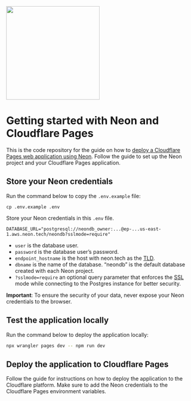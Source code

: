 <img width="250px" src="https://raw.githubusercontent.com/neondatabase/website/a898a3ff9c2786a3fd4691d083eb8f3c751e008b/src/images/logo-white.svg" />

# Getting started with Neon and Cloudflare Pages

This is the code repository for the guide on how to [deploy a Cloudflare Pages web application using Neon](https://neon.tech/docs/guides/cloudflare-pages). Follow the guide to set up the Neon project and your Cloudflare Pages application.

## Store your Neon credentials

Run the command below to copy the `.env.example` file:

```
cp .env.example .env
```

Store your Neon credentials in this `.env` file.

```
DATABASE_URL="postgresql://neondb_owner:...@ep-...us-east-1.aws.neon.tech/neondb?sslmode=require"
```

- `user` is the database user.
- `password` is the database user’s password.
- `endpoint_hostname` is the host with neon.tech as the [TLD](https://www.cloudflare.com/en-gb/learning/dns/top-level-domain/).
- `dbname` is the name of the database. “neondb” is the default database created with each Neon project.
- `?sslmode=require` an optional query parameter that enforces the [SSL](https://www.cloudflare.com/en-gb/learning/ssl/what-is-ssl/) mode while connecting to the Postgres instance for better security.

**Important**: To ensure the security of your data, never expose your Neon credentials to the browser.

## Test the application locally

Run the command below to deploy the application locally:

```bash
npx wrangler pages dev -- npm run dev
```

## Deploy the application to Cloudflare Pages

Follow the guide for instructions on how to deploy the application to the Cloudflare platform. Make sure to add the Neon credentials to the Cloudflare Pages environment variables.